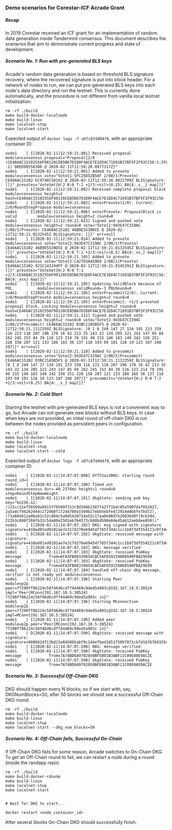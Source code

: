 ### Demo scenarios for Corestar-ICF Acrade Grant

##### Recap

In 2019 Corestar received an ICF grant for an implementation of random data generation inside Tendermint consensus. This document describes the scenarios that aim to demonstrate current progress and state of development.

##### Scenario No. 1: Run with pre-generated BLS keys

Arcade's random data generation is based on threshold BLS signature recovery, where the recovered signature is put into block header. For a network of nodes to run, we can put pre-generated BLS keys into each node's data directory and run the testnet. This is currently done automatically, and the procedure is not different from vanilla local testnet initialization:

```
rm -rf ./build
make build-docker-localnode
make build-linux
make localnet-stop
make localnet-start
```    

Expected output of `docker logs -f a97c87d40479`, with an appropriate container ID:

```
node1    | I[2020-02-11|12:59:21.001] Received proposal                            module=consensus proposal="Proposal{2/0 (CE466AC15102556F98120CEB5B67D1D8F4ACE7E1ED4C71691B37BF5F2F93CC56:1:2FB758004ECE, -1) 00ED90556306 @ 2020-02-11T12:59:20.8977317Z}"
node1    | I[2020-02-11|12:59:21.001] Added to prevote                             module=consensus vote="Vote{1:5FC25D52B58F 2/00/1(Prevote) CE466AC15102 EC9748C58162 @ 2020-02-11T12:59:20.9022709Z BLSSignature: []}" prevotes="VoteSet{H:2 R:0 T:1 +2/3:<nil>(0.25) BA{4:_x__} map[]}"
node1    | I[2020-02-11|12:59:21.002] Received complete proposal block             module=consensus height=2 hash=CE466AC15102556F98120CEB5B67D1D8F4ACE7E1ED4C71691B37BF5F2F93CC56
node1    | I[2020-02-11|12:59:21.002] enterPrevote(2/0). Current: 2/0/RoundStepPropose module=consensus
node1    | I[2020-02-11|12:59:21.006] enterPrevote: ProposalBlock is valid         module=consensus height=2 round=0
node1    | I[2020-02-11|12:59:21.013] Signed and pushed vote                       module=consensus height=2 round=0 vote="Vote{2:943E47C319AC 2/00/1(Prevote) CE466AC15102 46B9E5530DCE @ 2020-02-11T12:59:21.0132545Z BLSSignature: []}" err=null
node1    | I[2020-02-11|12:59:21.014] Added to prevote                             module=consensus vote="Vote{2:943E47C319AC 2/00/1(Prevote) CE466AC15102 46B9E5530DCE @ 2020-02-11T12:59:21.0132545Z BLSSignature: []}" prevotes="VoteSet{H:2 R:0 T:1 +2/3:<nil>(0.5) BA{4:_xx_} map[]}"
node1    | I[2020-02-11|12:59:21.105] Added to prevote                             module=consensus vote="Vote{3:C427D3A450D9 2/00/1(Prevote) CE466AC15102 921C143194FF @ 2020-02-11T12:59:21.0145391Z BLSSignature: []}" prevotes="VoteSet{H:2 R:0 T:1 +2/3:CE466AC15102556F98120CEB5B67D1D8F4ACE7E1ED4C71691B37BF5F2F93CC56:1:2FB758004ECE(0.75) BA{4:_xxx} map[]}"
node1    | I[2020-02-11|12:59:21.105] Updating ValidBlock because of POL.          module=consensus validRound=-1 POLRound=0
node1    | I[2020-02-11|12:59:21.105] enterPrecommit(2/0). Current: 2/0/RoundStepPrevote module=consensus height=2 round=0
node1    | I[2020-02-11|12:59:21.105] enterPrecommit: +2/3 prevoted proposal block. Locking module=consensus height=2 round=0 hash=CE466AC15102556F98120CEB5B67D1D8F4ACE7E1ED4C71691B37BF5F2F93CC56
node1    | I[2020-02-11|12:59:21.111] Signed and pushed vote                       module=consensus height=2 round=0 vote="Vote{2:943E47C319AC 2/00/2(Precommit) CE466AC15102 D3BC21A5B5F5 @ 2020-02-11T12:59:21.1112359Z BLSSignature: [0 1 6 249 147 27 134 191 233 159 116 223 118 207 196 170 16 42 213 35 143 22 134 205 121 243 147 85 84 162 245 153 84 39 116 123 214 78 191 40 215 146 183 149 242 150 251 220 158 207 121 133 188 165 36 137 118 193 69 101 128 19 123 107 248 207]}" err=null
node1    | I[2020-02-11|12:59:21.119] Added to precommit                           module=consensus vote="Vote{2:943E47C319AC 2/00/2(Precommit) CE466AC15102 D3BC21A5B5F5 @ 2020-02-11T12:59:21.1112359Z BLSSignature: [0 1 6 249 147 27 134 191 233 159 116 223 118 207 196 170 16 42 213 35 143 22 134 205 121 243 147 85 84 162 245 153 84 39 116 123 214 78 191 40 215 146 183 149 242 150 251 220 158 207 121 133 188 165 36 137 118 193 69 101 128 19 123 107 248 207]}" precommits="VoteSet{H:2 R:0 T:2 +2/3:<nil>(0.25) BA{4:__x_} map[]}"
```

##### Scenario No. 2: Cold Start

Starting the testnet with pre-generated BLS keys is not a convenient way to go, but Arcade can not generate new blocks without BLS keys. In case when keys are not provided, an initial round of off-chain DKG is run between the nodes provided as persistent peers in configuration.  

```
rm -rf ./build
make build-docker-localnode
make build-linux
make localnet-stop
make localnet-start --cold
```

Expected output of `docker logs -f a97c87d40479`, with an appropriate container ID:

```
node1    | I[2020-02-11|14:07:07.098] OffChainDKG: starting round                  round_id=1
node1    | I[2020-02-11|14:07:07.100] Timed out                                    module=consensus dur=-40.2376ms height=1 round=0 step=RoundStepNewHeight
node1    | I[2020-02-11|14:07:07.101] dkgState: sending pub key                    key="bn256.G2:((21cc31ef58589a9d15ff0589f313c9d3d4b1567fa27f1bdc85e590fdaf052827, 2a5a4cf94262444c272d60f17244780a1560b27ebb5ebfe47291444bbfe7bd72), (71a684412a86a41c52c804c5a0d5420724a52c17aa0e8607e20036d9f19cb3dd, 222b3c898f26bfb32c54a00e2501eb764573cb88bdb90e8ded5ab12aeb8ee050))"
node1    | I[2020-02-11|14:07:07.102] DKG: msg signed with signature               signature=410ad01ed0102ae7e317d270e69454f765f344c1cc1b9f3df554221c0f3deb73e2be8f00e2145ea48732d758bb20f2aedcbc045790333da09ea4147101c4f705
node1    | D[2020-02-11|14:07:07.102] dkgState: received message with signature:   signature=410ad01ed0102ae7e317d270e69454f765f344c1cc1b9f3df554221c0f3deb73e2be8f00e2145ea48732d758bb20f2aedcbc045790333da09ea4147101c4f705
node1    | I[2020-02-11|14:07:07.103] DKG: message verified
node1    | I[2020-02-11|14:07:07.103] dkgState: received PubKey message            from=6FA3FB86339854CBC5AF659159860590FBA29E99
node1    | I[2020-02-11|14:07:07.103] dkgState: received PubKey message            from=6FA3FB86339854CBC5AF659159860590FBA29E99
node1    | I[2020-02-11|14:07:07.104] handled off-chain dkg message, verifier is not ready yet module=consensus
node1    | I[2020-02-11|14:07:07.196] Starting Peer                                module=p2p peer=7f290ff86224c58f46d6cdff44469c9ded5a983c@192.167.10.5:38524 impl="Peer{MConn{192.167.10.5:38524} 7f290ff86224c58f46d6cdff44469c9ded5a983c in}"
node1    | I[2020-02-11|14:07:07.196] Starting MConnection                         module=p2p peer=7f290ff86224c58f46d6cdff44469c9ded5a983c@192.167.10.5:38524 impl=MConn{192.167.10.5:38524}
node1    | I[2020-02-11|14:07:07.196] Added peer                                   module=p2p peer="Peer{MConn{192.167.10.5:38524} 7f290ff86224c58f46d6cdff44469c9ded5a983c in}"
node1    | D[2020-02-11|14:07:07.590] dkgState: received message with signature:   signature=908681df13bd22e845005abf9c1d4efbed1851f505f871cb7d1676769335d16b2f28c7ecdd88f822a14fdda28f6283cd424904710659fa53a1957fc0bf0ef503
node1    | I[2020-02-11|14:07:07.590] DKG: message verified
node1    | I[2020-02-11|14:07:07.590] dkgState: received PubKey message            from=7A74BD6A9702850BFEB01B3ABF11C09E88E9AC2E
node1    | I[2020-02-11|14:07:07.590] dkgState: received PubKey message            from=7A74BD6A9702850BFEB01B3ABF11C09E88E9AC2E
```

##### Scenario No. 3: Successful Off-Chain DKG

DKG should happen every N blocks; so if we start with, say, DKGNumBlocks=50, after 50 blocks we should see a successful Off-Chain DKG round.

 
```
rm -rf ./build
make build-docker-localnode
make build-linux
make localnet-stop
make localnet-start --dkg_num_blocks=50
```

##### Scenario No. 4: Off-Chain fails, Successful On-Chain

If Off-Chain DKG fails for some reason, Arcade switches to  On-Chain DKG. To get an Off-Chain round to fail, we can restart a node during a round (inside the randapp repo):

```
rm -rf ./build
make build-docker-rdnode
make build-linux
make localnet-stop
make localnet-start


# Wait for DKG to start...

docker restart <node_container_id>
```

After several blocks On-Chain DKG should successfully finish.
